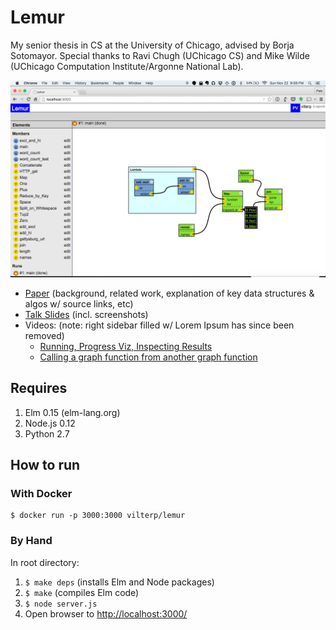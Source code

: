 # Lemur

My senior thesis in CS at the University of Chicago, advised by Borja Sotomayor. Special thanks to Ravi Chugh (UChicago CS) and Mike Wilde (UChicago Computation Institute/Argonne National Lab).

![running map & lambda example](screenshots/run-map-lambda.png)

- [Paper](https://docs.google.com/document/d/1Sd0RF3Ul2nyFs834MJ5BP1SrVGSguKXNKusAHMhyBL8/edit#heading=h.yancnoidrolk) (background, related work, explanation of key data structures & algos w/ source links, etc)
- [Talk Slides](https://docs.google.com/presentation/d/19oM5iH6eHpxGSPq8d3NrCeqqdNWBx45QPAPJh2bOt80/edit?usp=sharing) (incl. screenshots)
- Videos: (note: right sidebar filled w/ Lorem Ipsum has since been removed)
  - [Running, Progress Viz, Inspecting Results](https://www.youtube.com/watch?v=0RPQLO46_v0)
  - [Calling a graph function from another graph function](https://www.youtube.com/watch?v=hzKBwhUB9zg)

## Requires

1. Elm 0.15 (elm-lang.org)
2. Node.js 0.12
3. Python 2.7

## How to run

### With Docker

```
$ docker run -p 3000:3000 vilterp/lemur
```

### By Hand

In root directory:

1. `$ make deps` (installs Elm and Node packages)
2. `$ make` (compiles Elm code)
3. `$ node server.js`
3. Open browser to [http://localhost:3000/](http://localhost:3000/)
